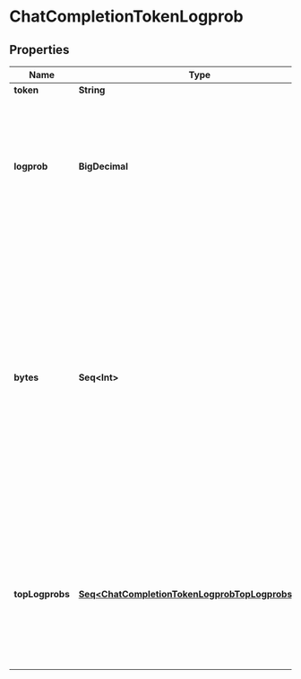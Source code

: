 

# ChatCompletionTokenLogprob


## Properties

Name | Type | Description | Notes
------------ | ------------- | ------------- | -------------
**token** | **String** | The token. | 
**logprob** | **BigDecimal** | The log probability of this token, if it is within the top 20 most likely tokens. Otherwise, the value &#x60;-9999.0&#x60; is used to signify that the token is very unlikely. | 
**bytes** | **Seq&lt;Int&gt;** | A list of integers representing the UTF-8 bytes representation of the token. Useful in instances where characters are represented by multiple tokens and their byte representations must be combined to generate the correct text representation. Can be &#x60;null&#x60; if there is no bytes representation for the token. | 
**topLogprobs** | [**Seq&lt;ChatCompletionTokenLogprobTopLogprobsInner&gt;**](ChatCompletionTokenLogprobTopLogprobsInner.md) | List of the most likely tokens and their log probability, at this token position. In rare cases, there may be fewer than the number of requested &#x60;top_logprobs&#x60; returned. | 



